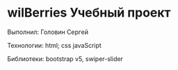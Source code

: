 # wilBerries Учебный проект
Выполнил: Головин Сергей

Технологии:
html;
css
javaScript

Библиотеки: 
bootstrap v5,
swiper-slider
